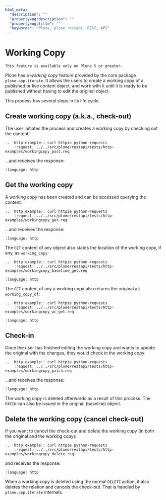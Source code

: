 ```yaml
---
html_meta:
  "description": ""
  "property=og:description": ""
  "property=og:title": ""
  "keywords": "Plone, plone.restapi, REST, API"
---
```


# Working Copy

```{note}
This feature is available only on Plone 5 or greater.
```

Plone has a *working copy* feature provided by the core package `plone.app.iterate`.
It allows the users to create a working copy of a published or live content object, and work with it until it is ready to be published without having to edit the original object.

This process has several steps in its life cycle.


## Create working copy (a.k.a., check-out)

The user initiates the process and creates a working copy by checking out the content:

```{eval-rst}
..  http:example:: curl httpie python-requests
    :request: ../../src/plone/restapi/tests/http-examples/workingcopy_post.req
```

…and receives the response:

```{literalinclude} ../../src/plone/restapi/tests/http-examples/workingcopy_post.resp
:language: http
```


## Get the working copy

A working copy has been created and can be accessed querying the content:

```{eval-rst}
..  http:example:: curl httpie python-requests
    :request: ../../src/plone/restapi/tests/http-examples/workingcopy_get.req

```

…and receives the response:

```{literalinclude} ../../src/plone/restapi/tests/http-examples/workingcopy_get.resp
:language: http
```

The `GET` content of any object also states the location of the working copy, if any, as `working_copy`:

```{eval-rst}
..  http:example:: curl httpie python-requests
    :request: ../../src/plone/restapi/tests/http-examples/workingcopy_baseline_get.req

```

```{literalinclude} ../../src/plone/restapi/tests/http-examples/workingcopy_baseline_get.resp
:language: http
```

The `GET` content of any a working copy also returns the original as `working_copy_of`:

```{eval-rst}
..  http:example:: curl httpie python-requests
    :request: ../../src/plone/restapi/tests/http-examples/workingcopy_wc_get.req
```

```{literalinclude} ../../src/plone/restapi/tests/http-examples/workingcopy_wc_get.resp
:language: http
```


## Check-in

Once the user has finished editing the working copy and wants to update the original with the changes, they would check in the working copy:

```{eval-rst}
..  http:example:: curl httpie python-requests
    :request: ../../src/plone/restapi/tests/http-examples/workingcopy_patch.req

```

…and receives the response:

```{literalinclude} ../../src/plone/restapi/tests/http-examples/workingcopy_patch.resp
:language: http
```

The working copy is deleted afterwards as a result of this process.
The `PATCH` can also be issued in the original (baseline) object.


## Delete the working copy (cancel check-out)

If you want to cancel the check-out and delete the working copy (in both the original and
the working copy):

```{eval-rst}
..  http:example:: curl httpie python-requests
    :request: ../../src/plone/restapi/tests/http-examples/workingcopy_delete.req

```

and receives the response:

```{literalinclude} ../../src/plone/restapi/tests/http-examples/workingcopy_delete.resp
:language: http
```

When a working copy is deleted using the normal `DELETE` action, it also deletes the relation and cancels the check-out.
That is handled by `plone.app.iterate` internals.
